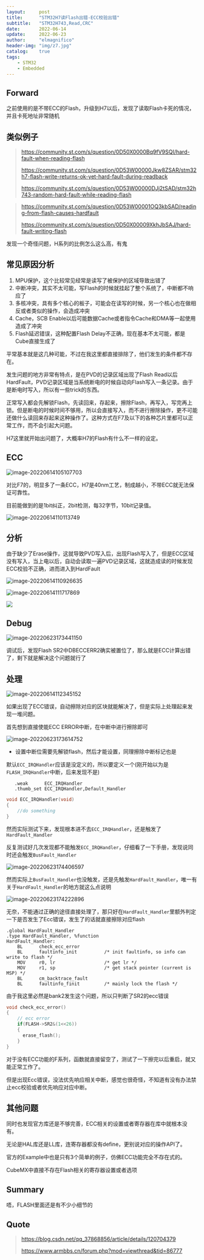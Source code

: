 ```yaml
---
layout:     post
title:      "STM32H7读Flash出错-ECC校验出错"
subtitle:   "STM32H743,Read,CRC"
date:       2022-06-14
update:     2022-06-23
author:     "elmagnifico"
header-img: "img/z7.jpg"
catalog:    true
tags:
    - STM32
    - Embedded
---
```


## Forward

之前使用的是不带ECC的Flash，升级到H7以后，发现了读取Flash卡死的情况，并且卡死地址非常随机



## 类似例子

> https://community.st.com/s/question/0D50X0000Bq9fV9SQI/hard-fault-when-reading-flash
>
> https://community.st.com/s/question/0D53W00000Jkw8ZSAR/stm32h7-flash-write-returns-ok-yet-hard-fault-during-readback
>
> https://community.st.com/s/question/0D53W00000DJj2tSAD/stm32h743-random-hard-fault-while-reading-flash



> https://community.st.com/s/question/0D53W00001OQ3kbSAD/reading-from-flash-causes-hardfault
>
> https://community.st.com/s/question/0D50X00009XkhJbSAJ/hard-fault-writing-flash

发现一个奇怪问题，H系列的比例怎么这么高，有鬼



## 常见原因分析

1. MPU保护，这个比较常见经常是读写了被保护的区域导致出错了
2. 中断冲突，其实不太可能，写Flash的时候就挂起了整个系统了，中断都不响应了
3. 多核冲突，具有多个核心的板子，可能会在读写的时候，另一个核心也在做相反或者类似的操作，会造成冲突
4. Cache，SCB Enable以后可能数据Cache或者指令Cache和DMA等一起使用造成了冲突
5. Flash延迟错误，这种配置Flash Delay不正确，现在基本不太可能，都是Cube直接生成了

平常基本就是这几种可能，不过在我这里都直接排除了，他们发生的条件都不存在。



发生问题的地方非常有特点，是在PVD的记录区域出现了Flash Read以后HardFault，PVD记录区域是当系统断电的时候自动向Flash写入一条记录。由于是断电时写入，所以有一些trick的东西。

正常写入都会先解锁Flash，先读回来，存起来，擦除Flash，再写入，写完再上锁。但是断电的时候时间不够用，所以会直接写入，而不进行擦除操作，更不可能还做什么读回来存起来这种操作了。这种方式在F7及以下的各种芯片里都可以正常工作，而不会引起大问题。

H7这里就开始出问题了，大概率H7的Flash有什么不一样的设定。



## ECC

![image-20220614105107703](http://img.elmagnifico.tech:9514/static/upload/elmagnifico/image-20220614105107703.png)

对比F7的，明显多了一条ECC，H7是40nm工艺，制成越小，不带ECC就无法保证可靠性。

目前能做到的是1bit纠正，2bit检测，每32字节，10bit记录值。

![image-20220614110113749](http://img.elmagnifico.tech:9514/static/upload/elmagnifico/image-20220614110113749.png)



## 分析

由于缺少了Erase操作，这就导致PVD写入后，出现Flash写入了，但是ECC区域没有写入，当上电以后，自动会读取一遍PVD记录区域，这就造成读的时候发现ECC校验不正确，进而进入到HardFault

![image-20220614110926635](http://img.elmagnifico.tech:9514/static/upload/elmagnifico/image-20220614110926635.png)

![image-20220614111717869](http://img.elmagnifico.tech:9514/static/upload/elmagnifico/image-20220614111717869.png)



![](http://img.elmagnifico.tech:9514/static/upload/elmagnifico/image-20220614112013094.png)

## Debug

![image-20220623173441150](https://s2.loli.net/2022/06/23/SY18ruI9JapGF3D.png)

调试后，发现Flash SR2中DBECCERR2确实被置位了，那么就是ECC计算出错了，剩下就是解决这个问题就行了



## 处理

![image-20220614112345152](http://img.elmagnifico.tech:9514/static/upload/elmagnifico/image-20220614112345152.png)

如果出现了ECC错误，自动擦除对应的区块就能解决了，但是实际上处理起来发现一堆问题。

首先想到直接使能ECC ERROR中断，在中断中进行擦除即可

![image-20220623173614752](https://s2.loli.net/2022/06/23/CpewDmOlhRUVkv5.png)

- 设置中断位需要先解锁flash，然后才能设置，同理擦除中断标记也是

默认`ECC_IRQHandler`应该是没定义的，所以要定义一个(刚开始以为是`FLASH_IRQHandler`中断，后来发现不是)

```assembly
   .weak      ECC_IRQHandler
   .thumb_set ECC_IRQHandler,Default_Handler
```



```c
void ECC_IRQHandler(void)
{
	//do something
}
```

然而实际测试下来，发现根本进不去`ECC_IRQHandler`，还是触发了`HardFault_Handler`

反复测试好几次发现都不能触发`ECC_IRQHandler`，仔细看了一下手册，发现说同时还会触发`BusFault_Handler`

![image-20220623174406597](https://s2.loli.net/2022/06/23/OmdgL81TChiAQVD.png)

然而实际上`BusFault_Handler`也没触发，还是先触发`HardFault_Handler`，唯一有关于`HardFault_Handler`的地方就这么点说明

![image-20220623174222896](https://s2.loli.net/2022/06/23/G8dyjapte1crAS5.png)

无奈，不能通过正确的途径直接处理了，那只好在`HardFault_Handler`里额外判定一下是否发生了Ecc错误，发生了的话就直接擦除对应flash

```assembly
.global HardFault_Handler
.type HardFault_Handler, %function
HardFault_Handler:
    BL      check_ecc_error
    BL      faultinfo_init          /* init faultinfo, so info can write to flash */
    MOV     r0, lr                  /* get lr */
    MOV     r1, sp                  /* get stack pointer (current is MSP) */
    BL      cm_backtrace_fault
    BL      faultinfo_finit         /* mainly lock the flash */
```

由于我这里必然是bank2发生这个问题，所以只判断了SR2的ecc错误

```c
void check_ecc_error()
{ 
    // ecc error
    if(FLASH->SR2&(1<<26))
    {
      erase_flash();
    }
}
```

对于没有ECC功能的F系列，函数就直接留空了，测试了一下擦完以后重启，就又能正常工作了。

但是出现Ecc错误，没法优先响应相关中断，感觉也很奇怪，不知道有没有办法禁止ecc校验或者优先响应对应中断。



## 其他问题

同时也发现官方库还是不够完善，ECC相关的设置或者寄存器在库中就根本没有。

无论是HAL库还是LL库，连寄存器都没有define，更别说对应的操作API了。

官方的Example中也是只有3个简单的例子，仿佛ECC功能完全不存在式的。

CubeMX中直接不存在Flash相关的寄存器设置或者选项



## Summary

唔，FLASH里面还是有不少小细节的



## Quote

> https://blog.csdn.net/qq_37868856/article/details/120704379
>
> https://www.armbbs.cn/forum.php?mod=viewthread&tid=86777

